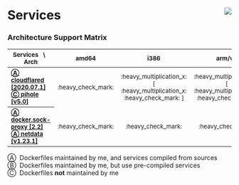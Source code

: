 # Services <a href='https://github.com/padhi-homelab/Services/actions?query=workflow%3A%22Docker+CI+Release%22'><img align='right' src='https://img.shields.io/github/workflow/status/padhi-homelab/Services/Docker%20CI%20Release?logo=github&logoWidth=24&style=flat-square'></img></a>

### Architecture Support Matrix

<table>
  <thead>
    <tr>
      <th><sub>Services &nbsp; \ &nbsp; Arch</sub></th>
      <th><sub>amd64</sub></th>
      <th><sub>i386</sub></th>
      <th><sub>arm/v6</sub></th>
      <th><sub>arm/v7</sub></th>
      <th><sub>arm64</sub></th>
      <th><sub>ppc64le</sub></th>
    </tr>
  </thead>
  <tbody>
    <tr>
      <th align='left'><sub>
        <a href='https://hub.docker.com/repository/docker/padhihomelab/cloudflared'>
          Ⓐ cloudflared [2020.07.1]
        </a>
        <br>
        <a href='https://hub.docker.com/r/pihole/pihole/'>
          Ⓒ pihole [v5.0]
        </a>
      </sub></th>
      <td align='center'>
        <sub>:heavy_check_mark:</sub>
      </td>
      <td align='center'>
        <sub>:heavy_multiplication_x:</sub>
        <br>
        <sub>[ :heavy_multiplication_x: :heavy_check_mark: ]</sub>
      </td>
      <td align='center'>
        <sub>:heavy_multiplication_x:</sub>
        <br>
        <sub>[ :heavy_multiplication_x: :heavy_check_mark: ]</sub>
      </td>
      <td align='center'>
        <sub>:heavy_check_mark:</sub>
      </td>
      <td align='center'>
        <sub>:heavy_check_mark:</sub>
      </td>
      <td align='center'>
        <sub>:heavy_multiplication_x:</sub>
        <br>
        <sub>[ :heavy_multiplication_x: :heavy_multiplication_x: ]</sub>
      </td>
    </tr>
    <tr>
      <th align='left'><sub>
        <a href='https://hub.docker.com/r/padhihomelab/docker.sock-proxy/'>
          Ⓐ docker.sock-proxy [2.2]
        </a>
        <br>
        <a href='https://hub.docker.com/r/padhihomelab/netdata/'>
          Ⓐ netdata [v1.23.1]
        </a>
      </sub></th>
      <td align='center'>
        <sub>:heavy_check_mark:</sub>
      </td>
      <td align='center'>
        <sub>:heavy_check_mark:</sub>
      </td>
      <td align='center'>
        <sub>:heavy_check_mark:</sub>
      </td>
      <td align='center'>
        <sub>:heavy_check_mark:</sub>
      </td>
      <td align='center'>
        <sub>:heavy_check_mark:</sub>
      </td>
      <td align='center'>
        <sub>:heavy_check_mark:</sub>
      </td>
    </tr>
  </tbody>
</table>

Ⓐ&nbsp;
Dockerfiles maintained by me, and services compiled from sources
<br>
Ⓑ&nbsp;
Dockerfiles maintained by me, but use pre-compiled services
<br>
Ⓒ&nbsp;
Dockerfiles **not** maintained by me
